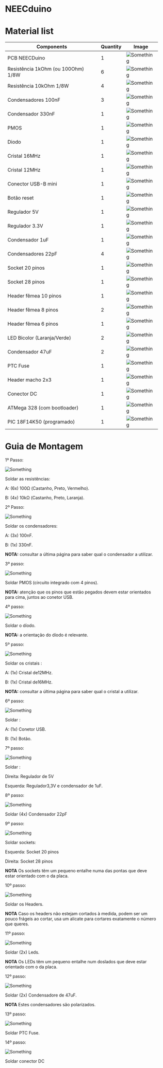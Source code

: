 # NEECduino

# Material list

| Components | Quantity | Image |
| -----------|----------|-------|
| PCB NEECDuino | 1 | ![Something](images/.png) |
| Resistência 1kOhm (ou 100Ohm) 1/8W | 6 | ![Something](images/1K.png) |
| Resistência 10kOhm 1/8W | 4 | ![Something](images/10K.png) |
| Condensadores 100nF | 3 | ![Something](images/100nf.png) |
| Condensador 330nF | 1 | ![Something](images/330nf.png) |
| PMOS | 1 | ![Something](images/PMOS.png) |
| Diodo | 1 | ![Something](images/diodo.png) |
| Cristal 16MHz | 1 | ![Something](images/16mhz.png) |
| Cristal 12MHz | 1 | ![Something](images/12mhz.png) |
| Conector USB-B mini | 1 | ![Something](images/usb.png) |
| Botão reset | 1 | ![Something](images/button.png) |
| Regulador 5V | 1 | ![Something](images/Regulador5V.png) |
| Regulador 3.3V | 1 | ![Something](images/3.3V.png) |
| Condensador 1uF | 1 | ![Something](images/Cond0.1uF.png) |
| Condensadores 22pF | 4 | ![Something](images/22pf.png) |
| Socket 20 pinos | 1 | ![Something](images/socket20p.png) |
| Socket 28 pinos | 1 | ![Something](images/socket28p.png) |
| Header fêmea 10 pinos | 1 | ![Something](images/header10p.png) |
| Header fêmea 8 pinos | 2 | ![Something](images/header8p.png) |
| Header fêmea 6 pinos | 1 | ![Something](images/header6p.png) |
| LED Bicolor (Laranja/Verde) | 2 | ![Something](images/led.png) |
| Condensador 47uF | 2 | ![Something](images/47uf.png) |
| PTC Fuse | 1 | ![Something](images/PTCfuse.png) |
| Header macho 2x3 | 1 | ![Something](images/header2x3.png) |
| Conector DC | 1 | ![Something](images/conDC.png) |
| ATMega 328 (com bootloader) | 1 | ![Something](images/ATMega.png) |
| PIC 18F14K50 (programado) | 1 | ![Something](images/PIC.png) |

# Guia de Montagem

1º Passo:

![Something](images/first_step.png)

Soldar as resistências:

A: (6x) 100Ω (Castanho, Preto, Vermelho).

B: (4x) 10kΩ (Castanho, Preto, Laranja).


2º Passo:

![Something](images/second_step.png)

Soldar os condensadores:

A: (3x) 100nF.

B: (1x) 330nF.

**NOTA:** consultar a última página para saber qual o
condensador a utilizar.


3º passo:

![Something](images/third_step.png)

Soldar PMOS (circuito integrado com 4 pinos).

**NOTA:** atenção que os pinos que estão pegados
devem estar orientados para cima, juntos ao conetor
USB.


4º passo:

![Something](images/fourth_step.png)

Soldar o díodo.

**NOTA:** a orientação do díodo é relevante.


5º passo:

![Something](images/fifth_step.png)

Soldar os cristais :

A: (1x) Cristal de12MHz.

B: (1x) Cristal de16MHz.

**NOTA:** consultar a última página para saber qual o
cristal a utilizar.


6º passo:

![Something](images/sixth_step.png)

Soldar :

A: (1x) Conetor USB.

B: (1x) Botão.


7º passo:

![Something](images/seventh_step.png)

Soldar :

Direita: Regulador de 5V 

Esquerda: Regulador3,3V e condensador de 1uF.

8º passo:

![Something](images/eighth_step.png)

Soldar (4x) Condensador 22pF


9º passo:

![Something](images/nineth_step.png)

Soldar sockets:

Esquerda: Socket 20 pinos

Direita: Socket 28 pinos

**NOTA** Os sockets têm um pequeno entalhe numa das pontas que deve estar orientado com o da placa.


10º passo:

![Something](images/tenth_step.png)

Soldar os Headers.

**NOTA** Caso os headers não estejam cortados à medida, podem ser um pouco frágeis ao cortar, usa um alicate para cortares exatamente o número que queres.


11º passo:

![Something](images/eleventh_step.png)

Soldar (2x) Leds.

**NOTA** Os LEDs têm um pequeno entalhe num doslados que deve estar orientado com o da placa.


12º passo:

![Something](images/twelfth_step.png)

Soldar (2x) Condensadore de 47uF.

**NOTA** Estes condensadores são polarizados.


13º passo:

![Something](images/thirteenth_step.png)

Soldar PTC Fuse.

14º passo:

![Something](images/fourteenth_step.png)

Soldar conector DC



